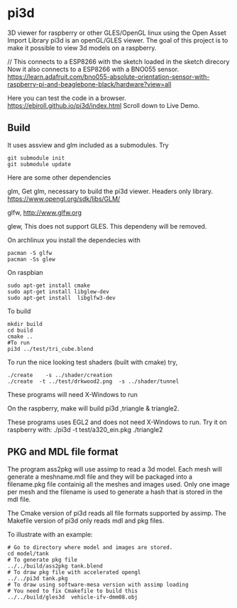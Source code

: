 # pi3d
3D viewer for raspberry or other GLES/OpenGL linux using the Open Asset Import Library
pi3d is an openGL/GLES viewer. The goal of this project is to make it possible to view 3d models on a raspberry.

// This connects to a ESP8266 with the sketch loaded in the sketch direcory
Now it also connects to a ESP8266 with a BNO055 sensor.
https://learn.adafruit.com/bno055-absolute-orientation-sensor-with-raspberry-pi-and-beaglebone-black/hardware?view=all

Here you can test the code in a browser. https://ebiroll.github.io/pi3d/index.html
Scroll down to Live Demo.


## Build

It uses assview and glm included as a submodules. Try


    git submodule init
    git submodule update 
    
    
Here are some other dependencies

glm,
Get glm, necessary to build the pi3d viewer. Headers only library.
https://www.opengl.org/sdk/libs/GLM/ 

glfw,
http://www.glfw.org

glew,
This does not support GLES. This dependeny will be removed.

On archlinux you install the dependecies with

    pacman -S glfw
    pacman -Ss glew

On raspbian

    sudo apt-get install cmake
    sudo apt-get install libglew-dev
    sudo apt-get install  libglfw3-dev

To build


    mkdir build
    cd build
    cmake ..
    #To run
    pi3d ../test/tri_cube.blend

To run the nice looking test shaders (built with cmake) try,

    ./create    -s ../shader/creation  
    ./create  -t ../test/drkwood2.png  -s ../shader/tunnel 
    
These programs will need X-Windows to run     


On the raspberry, make will build pi3d ,triangle & triangle2.

These programs uses EGL2 and does not need X-Windows to run.
Try it on raspberry  with:
./pi3d -t test/a320_ein.pkg
./triangle2


## PKG and MDL file format

The program ass2pkg will use assimp to read a 3d model. Each mesh will generate a meshname.mdl file and they will be packaged into a filename.pkg file containig all the meshes and images used. Only one image per mesh and the filename is used to generate a hash that is stored in the mdl file.

The Cmake version of pi3d reads all file formats supported by assimp.
The Makefile version of pi3d only reads mdl and pkg files.

To illustrate with an example:

    # Go to directory where model and images are stored.
    cd model/tank
    # To generate pkg file
    ../../build/ass2pkg tank.blend
    # To draw pkg file with accelerated opengl
    ../../pi3d tank.pkg
    # To draw using software-mesa version with assimp loading
    # You need to fix Cmakefile to build this
    ../../build/gles3d  vehicle-ifv-dmm08.obj
